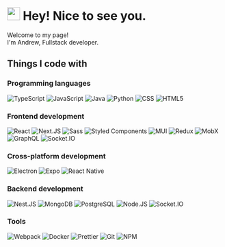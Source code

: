 <div>
      <h1>
        <img src="https://emojis.slackmojis.com/emojis/images/1531849430/4246/blob-sunglasses.gif?1531849430" width="30" />
        Hey! Nice to see you.
      </h1>
      <p>
        Welcome to my page! <br />
        I'm Andrew, Fullstack developer.
      </p>
      <h2>Things I code with</h2>
      <div>
        <h3>Programming languages</h3>
        <div>
          <img
            alt="TypeScript"
            src="https://img.shields.io/badge/-TypeScript-45b8d8?style=flat-square&logo=typescript&logoColor=white"
          />
          <img
            alt="JavaScript"
            src="https://img.shields.io/badge/-JavaScript-43abc8?style=flat-square&logo=javascript&logoColor=white"
          />
          <img
            alt="Java"
            src="https://img.shields.io/badge/-Java-40a1bc?style=flat-square&logo=coffeescript&logoColor=white"
          />
          <img alt="Python" src="https://img.shields.io/badge/Python-3a90a8?style=flat-square&logo=python&logoColor=white" />
          <img alt="CSS" src="https://img.shields.io/badge/-CSS-317d92?style=flat-square&logo=css3&logoColor=white" />
          <img alt="HTML5" src="https://img.shields.io/badge/-HTML5-265b6a?style=flat-square&logo=html5&logoColor=white" />
        </div>
      </div>
      <div>
        <h3>Frontend development</h3>
        <div>
          <img alt="React" src="https://img.shields.io/badge/-React-69b2fd?style=flat-square&logo=react&logoColor=white" />
          <img
            alt="Next.JS"
            src="https://img.shields.io/badge/Next.js-63a4e7?style=flat-square&logo=nextdotjs&logoColor=white"
          />
          <img alt="Sass" src="https://img.shields.io/badge/-Sass-5b94cf?style=flat-square&logo=sass&logoColor=white" />
          <img
            alt="Styled Components"
            src="https://img.shields.io/badge/-Styled_Components-4888ca?style=flat-square&logo=styled-components&logoColor=white"
          />
          <img alt="MUI" src="https://img.shields.io/badge/-MUI-3e78b2?style=flat-square&logo=mui&logoColor=white" />
          <img alt="Redux" src="https://img.shields.io/badge/-Redux-2e71b5?style=flat-square&logo=redux&logoColor=white" />
          <img alt="MobX" src="https://img.shields.io/badge/-MobX-29639f?style=flat-square&logo=mobx&logoColor=white" />
          <img
            alt="GraphQL"
            src="https://img.shields.io/badge/-GraphQL-155aa0?style=flat-square&logo=graphql&logoColor=white"
          />
          <img
            alt="Socket.IO"
            src="https://img.shields.io/badge/-Socket.IO-134f8c?style=flat-square&logo=socket.io&logoColor=white"
          />
        </div>
      </div>
      <div>
        <h3>Cross-platform development</h3>
        <div>
          <img
            alt="Electron"
            src="https://img.shields.io/badge/Electron-2e7e94?style=flat-square&logo=electron&logoColor=white"
          />
          <img alt="Expo" src="https://img.shields.io/badge/Expo-276c7f?style=flat-square&logo=expo&logoColor=white" />
          <img
            alt="React Native"
            src="https://img.shields.io/badge/React_Native-1d5767.svg?style=flat-square&logo=react&logoColor=white"
          />
        </div>
      </div>
      <div>
        <h3>Backend development</h3>
        <div>
          <img
            alt="Nest.JS"
            src="https://img.shields.io/badge/-Nest.JS-2acb6d?style=flat-square&logo=nestjs&logoColor=white"
          />
          <img
            alt="MongoDB"
            src="https://img.shields.io/badge/-MongoDB-26b863?style=flat-square&logo=mongodb&logoColor=white"
          />
          <img
            alt="PostgreSQL"
            src="https://img.shields.io/badge/-PostgreSQL-239c55?style=flat-square&logo=postgresql&logoColor=white"
          />
          <img
            alt="Node.JS"
            src="https://img.shields.io/badge/-Node.JS-178745?style=flat-square&logo=Node.js&logoColor=white"
          />
          <img
            alt="Socket.IO"
            src="https://img.shields.io/badge/-Socket.IO-277447?style=flat-square&logo=socket.io&logoColor=white"
          />
        </div>
      </div>
      <div>
        <h3>Tools</h3>
        <div>
          <img
            alt="Webpack"
            src="https://img.shields.io/badge/-Webpack-f05032?style=flat-square&logo=webpack&logoColor=white"
          />
          <img
            alt="Docker"
            src="https://img.shields.io/badge/-Docker-d23f23?style=flat-square&logo=docker&logoColor=white"
          />
          <img
            alt="Prettier"
            src="https://img.shields.io/badge/-Prettier-b5442f?style=flat-square&logo=prettier&logoColor=white"
          />
          <img alt="Git" src="https://img.shields.io/badge/-Git-a5301a?style=flat-square&logo=git&logoColor=white" />
          <img alt="NPM" src="https://img.shields.io/badge/-NPM-752414?style=flat-square&logo=npm&logoColor=white" />
        </div>
      </div>
    </div>
